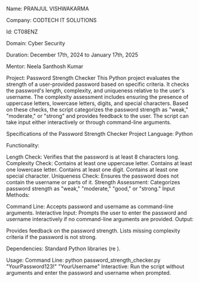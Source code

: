 Name: PRANJUL VISHWAKARMA

Company: CODTECH IT SOLUTIONS

Id: CT08ENZ

Domain: Cyber Security

Duration:  December 17th, 2024 to January 17th, 2025

Mentor:  Neela Santhosh Kumar

Project: Password Strength Checker
This Python project evaluates the strength of a user-provided password based on specific criteria. It checks the password's length, complexity, and uniqueness relative to the user's username. The complexity assessment includes ensuring the presence of uppercase letters, lowercase letters, digits, and special characters. Based on these checks, the script categorizes the password strength as "weak," "moderate," or "strong" and provides feedback to the user. The script can take input either interactively or through command-line arguments.

Specifications of the Password Strength Checker Project
Language: Python

Functionality:

Length Check: Verifies that the password is at least 8 characters long.
Complexity Check:
Contains at least one uppercase letter.
Contains at least one lowercase letter.
Contains at least one digit.
Contains at least one special character.
Uniqueness Check: Ensures the password does not contain the username or parts of it.
Strength Assessment: Categorizes password strength as "weak," "moderate," "good," or "strong."
Input Methods:

Command Line: Accepts password and username as command-line arguments. Interactive Input: Prompts the user to enter the password and username interactively if no command-line arguments are provided. Output:

Provides feedback on the password strength. Lists missing complexity criteria if the password is not strong.

Dependencies: Standard Python libraries (re ).

Usage: Command Line: python password_strength_checker.py "YourPassword123!" "YourUsername" Interactive: Run the script without arguments and enter the password and username when prompted.
